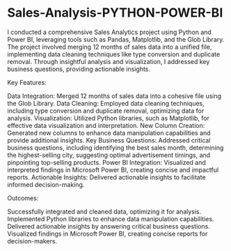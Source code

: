 # Sales-Analysis-PYTHON-POWER-BI

I conducted a comprehensive Sales Analytics project using Python and Power BI, leveraging tools such as Pandas, Matplotlib, and the Glob Library. The project involved merging 12 months of sales data into a unified file, implementing data cleaning techniques like type conversion and duplicate removal. Through insightful analysis and visualization, I addressed key business questions, providing actionable insights.

Key Features:

Data Integration: Merged 12 months of sales data into a cohesive file using the Glob Library.
Data Cleaning: Employed data cleaning techniques, including type conversion and duplicate removal, optimizing data for analysis.
Visualization: Utilized Python libraries, such as Matplotlib, for effective data visualization and interpretation.
New Column Creation: Generated new columns to enhance data manipulation capabilities and provide additional insights.
Key Business Questions: Addressed critical business questions, including identifying the best sales month, determining the highest-selling city, suggesting optimal advertisement timings, and pinpointing top-selling products.
Power BI Integration: Visualized and interpreted findings in Microsoft Power BI, creating concise and impactful reports.
Actionable Insights: Delivered actionable insights to facilitate informed decision-making.

Outcomes:

Successfully integrated and cleaned data, optimizing it for analysis.
Implemented Python libraries to enhance data manipulation capabilities.
Delivered actionable insights by answering critical business questions.
Visualized findings in Microsoft Power BI, creating concise reports for decision-makers.
